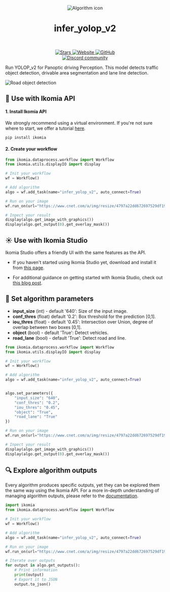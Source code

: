 <div align="center">
  <img src="https://raw.githubusercontent.com/Ikomia-hub/infer_yolop_v2/main/icons/icon.png" alt="Algorithm icon">
  <h1 align="center">infer_yolop_v2</h1>
</div>
<br />
<p align="center">
    <a href="https://github.com/Ikomia-hub/infer_yolop_v2">
        <img alt="Stars" src="https://img.shields.io/github/stars/Ikomia-hub/infer_yolop_v2">
    </a>
    <a href="https://app.ikomia.ai/hub/">
        <img alt="Website" src="https://img.shields.io/website/http/app.ikomia.ai/en.svg?down_color=red&down_message=offline&up_message=online">
    </a>
    <a href="https://github.com/Ikomia-hub/infer_yolop_v2/blob/main/LICENSE.md">
        <img alt="GitHub" src="https://img.shields.io/github/license/Ikomia-hub/infer_yolop_v2.svg?color=blue">
    </a>    
    <br>
    <a href="https://discord.com/invite/82Tnw9UGGc">
        <img alt="Discord community" src="https://img.shields.io/badge/Discord-white?style=social&logo=discord">
    </a> 
</p>

Run YOLOP_v2 for Panoptic driving Perception. This model detects traffic object detection, drivable area segmentation and lane line detection.

![Road object detection](https://raw.githubusercontent.com/Ikomia-hub/infer_yolop_v2/feat/new_readme/icons/output.jpg)

## :rocket: Use with Ikomia API

#### 1. Install Ikomia API

We strongly recommend using a virtual environment. If you're not sure where to start, we offer a tutorial [here](https://www.ikomia.ai/blog/a-step-by-step-guide-to-creating-virtual-environments-in-python).

```sh
pip install ikomia
```

#### 2. Create your workflow

```python
from ikomia.dataprocess.workflow import Workflow
from ikomia.utils.displayIO import display

# Init your workflow
wf = Workflow()

# Add algorithm
algo = wf.add_task(name="infer_yolop_v2", auto_connect=True)

# Run on your image  
wf.run_on(url="https://www.cnet.com/a/img/resize/4797a22dd672697529df19c2658364a85e0f9eb4/hub/2023/02/14/9406d927-a754-4fa9-8251-8b1ccd010d5a/ring-car-cam-2023-02-14-14h09m20s720.png?auto=webp&width=1920")

# Inpect your result
display(algo.get_image_with_graphics())
display(algo.get_output(0).get_overlay_mask())
```

## :sunny: Use with Ikomia Studio

Ikomia Studio offers a friendly UI with the same features as the API.

- If you haven't started using Ikomia Studio yet, download and install it from [this page](https://www.ikomia.ai/studio).

- For additional guidance on getting started with Ikomia Studio, check out [this blog post](https://www.ikomia.ai/blog/how-to-get-started-with-ikomia-studio).

## :pencil: Set algorithm parameters

- **input_size** (int) - default '640': Size of the input image.
- **conf_thres** (float) default '0.2': Box threshold for the prediction [0,1].
- **iou_thres** (float) - default '0.45': Intersection over Union, degree of overlap between two boxes [0,1].
- **object** (bool) - default 'True': Detect vehicles.
- **road_lane** (bool) - default 'True': Detect road and line.


```python
from ikomia.dataprocess.workflow import Workflow
from ikomia.utils.displayIO import display

# Init your workflow
wf = Workflow()

# Add algorithm
algo = wf.add_task(name="infer_yolop_v2", auto_connect=True)


algo.set_parameters({
    "input_size": "640",
    "conf_thres": "0.2",
    "iou_thres": "0.45",
    "object": "True",
    "road_lane": "True"
})

# Run on your image  
wf.run_on(url="https://www.cnet.com/a/img/resize/4797a22dd672697529df19c2658364a85e0f9eb4/hub/2023/02/14/9406d927-a754-4fa9-8251-8b1ccd010d5a/ring-car-cam-2023-02-14-14h09m20s720.png?auto=webp&width=1920")

# Inpect your result
display(algo.get_image_with_graphics())
display(algo.get_output(0).get_overlay_mask())
```

## :mag: Explore algorithm outputs

Every algorithm produces specific outputs, yet they can be explored them the same way using the Ikomia API. For a more in-depth understanding of managing algorithm outputs, please refer to the [documentation](https://ikomia-dev.github.io/python-api-documentation/advanced_guide/IO_management.html).

```python
import ikomia
from ikomia.dataprocess.workflow import Workflow

# Init your workflow
wf = Workflow()

# Add algorithm
algo = wf.add_task(name="infer_yolop_v2", auto_connect=True)

# Run on your image  
wf.run_on(url="https://www.cnet.com/a/img/resize/4797a22dd672697529df19c2658364a85e0f9eb4/hub/2023/02/14/9406d927-a754-4fa9-8251-8b1ccd010d5a/ring-car-cam-2023-02-14-14h09m20s720.png?auto=webp&width=1920")

# Iterate over outputs
for output in algo.get_outputs():
    # Print information
    print(output)
    # Export it to JSON
    output.to_json()
```
